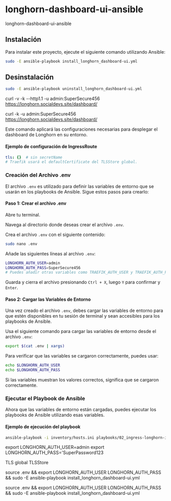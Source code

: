 # longhorn-dashboard-ui-ansible
longhorn-dashboard-ui-ansible

## Instalación

Para instalar este proyecto, ejecute el siguiente comando utilizando Ansible:

```bash
sudo -E ansible-playbook install_longhorn_dashboard-ui.yml
```




## Desinstalación

```bash
sudo -E ansible-playbook uninstall_longhorn_dashboard-ui.yml
```


curl -v -k --http1.1 -u admin:SuperSecure456 https://longhorn.socialdevs.site/dashboard/

curl -k -u admin:SuperSecure456 https://longhorn.socialdevs.site/dashboard/







Este comando aplicará las configuraciones necesarias para desplegar el dashboard de Longhorn en su entorno.



#### Ejemplo de configuración de IngressRoute

```yaml
tls: {}  # sin secretName
# Traefik usará el defaultCertificate del TLSStore global.
```

### Creación del Archivo .env

El archivo `.env` es utilizado para definir las variables de entorno que se usarán en los playbooks de Ansible. Sigue estos pasos para crearlo:

#### Paso 1: Crear el archivo .env

Abre tu terminal.

Navega al directorio donde deseas crear el archivo `.env`.

Crea el archivo `.env` con el siguiente contenido:

```bash
sudo nano .env
```

Añade las siguientes líneas al archivo `.env`:

```bash
LONGHORN_AUTH_USER=admin
LONGHORN_AUTH_PASS=SuperSecure456
# Puedes añadir otras variables como TRAEFIK_AUTH_USER y TRAEFIK_AUTH_PASS si lo necesitas
```

Guarda y cierra el archivo presionando `Ctrl + X`, luego `Y` para confirmar y `Enter`.

#### Paso 2: Cargar las Variables de Entorno

Una vez creado el archivo `.env`, debes cargar las variables de entorno para que estén disponibles en tu sesión de terminal y sean accesibles para los playbooks de Ansible.

Usa el siguiente comando para cargar las variables de entorno desde el archivo `.env`:

```bash
export $(cat .env | xargs)
```

Para verificar que las variables se cargaron correctamente, puedes usar:

```bash
echo $LONGHORN_AUTH_USER
echo $LONGHORN_AUTH_PASS
```

Si las variables muestran los valores correctos, significa que se cargaron correctamente.

### Ejecutar el Playbook de Ansible

Ahora que las variables de entorno están cargadas, puedes ejecutar los playbooks de Ansible utilizando esas variables.

#### Ejemplo de ejecución del playbook

```bash
ansible-playbook -i inventory/hosts.ini playbooks/02_ingress-longhorn-internal.yml
```


export LONGHORN_AUTH_USER=admin
export LONGHORN_AUTH_PASS='SuperPassword123

TLS global 
TLSStore 



source .env && export LONGHORN_AUTH_USER LONGHORN_AUTH_PASS && sudo -E ansible-playbook install_longhorn_dashboard-ui.yml


source .env && export LONGHORN_AUTH_USER LONGHORN_AUTH_PASS && sudo -E ansible-playbook install_longhorn_dashboard-ui.yml

